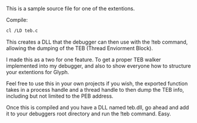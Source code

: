 This is a sample source file for one of the extentions.

Compile:
```bash
cl /LD teb.c
```

This creates a DLL that the debugger can then use with
the !teb command, allowing the dumping of the TEB (Thread
Enviorment Block).

I made this as a two for one feature. To get a proper TEB
walker implemented into my debugger, and also to show 
everyone how to structure your extentions for Glyph.

Feel free to use this in your own projects if you wish,
the exported function takes in a process handle and a 
thread handle to then dump the TEB info, including but
not limited to the PEB address.

Once this is compiled and you have a DLL named teb.dll,
go ahead and add it to your debuggers root directory and
run the !teb command. Easy.
